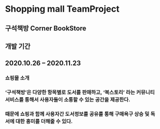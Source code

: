 # Shopping mall TeamProject

## 구석책방 Corner BookStore 

## 개발 기간
## 2020.10.26 – 2020.11.23

### 쇼핑몰 소개
### ‘구석책방’은 다양한 항목별로 도서를 판매하고, ‘북스토리’ 라는 커뮤니티 서비스를 통해서 사용자들이 소통할 수 있는 공간을 제공한다.
### 때문에 쇼핑과 함께 사용자간 도서정보를 공유를 통해 구매욕구 상승 및 독서에 대한 흥미를 더해줄 수 있다.




